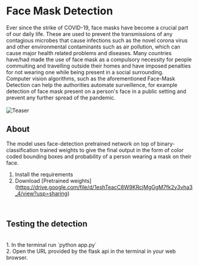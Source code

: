 # Face Mask Detection 
Ever since the strike of COVID-19, face masks have become a crucial part of our daily life. These are used to prevent the transmissions of any contagious microbes that cause infections such as the novel corona virus and other environmental contaminants such as air pollution, which can cause major health related problems and diseases. Many countries have/had made the use of face mask as a compulsory necessity for people commuiting and travelling outside their homes and have imposed penalties for not wearing one while being present in a social surrounding. 
<br/> Computer vision algorithms, such as the aforementioned Face-Mask Detection can help the authorities automate surveillence, for example detection of face mask present on a person's face in a public setting and prevent any further spread of the pandemic.
<br/><br/>
![Teaser](https://d3lkc3n5th01x7.cloudfront.net/wp-content/uploads/2020/04/01023335/MaskDetection_Banner-1-1.png)
<br/>
## About
The model uses face-detection pretrained network on top of binary-classification trained weights to give the final output in the form of color coded bounding boxes and probability of a person wearing a mask on their face.
<br/>
1. Install the requirements 
2. Download [Pretrained weights] (https://drive.google.com/file/d/1eshTeacC8W9KRcjMgGgM7fk2y3vha3_4/view?usp=sharing)
<br/>

## Testing the detection
<br/>
1. In the terminal run `python app.py` <br/>
2. Open the URL provided by the flask api in the terminal in your web browser. 
